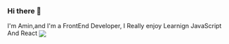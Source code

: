### Hi there 👋

I'm Amin,and I'm a FrontEnd Developer, I Really enjoy Learnign JavaScript And React
<img align="center" marginTop='25px' src="https://github-readme-stats.vercel.app/api?username=amin-da&show_icons=true&count_private=true&include_all_commits=true&theme=nightowl  " /></a>
